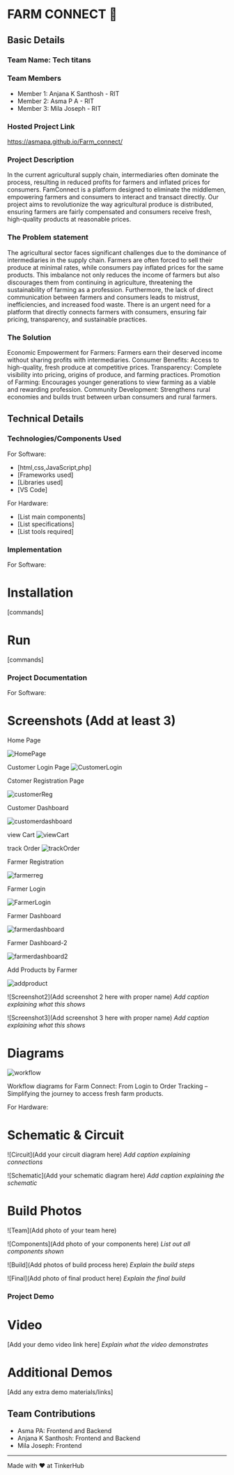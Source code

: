 # FARM CONNECT 🎯


## Basic Details
### Team Name: Tech titans


### Team Members
- Member 1: Anjana K Santhosh - RIT
- Member 2: Asma P A - RIT
- Member 3: Mila Joseph - RIT

### Hosted Project Link
https://asmapa.github.io/Farm_connect/

### Project Description
In the current agricultural supply chain, intermediaries often dominate the process, resulting in reduced profits for farmers and inflated prices for consumers. FamConnect is a platform designed to eliminate the middlemen, empowering farmers and consumers to interact and transact directly. Our project aims to revolutionize the way agricultural produce is distributed, ensuring farmers are fairly compensated and consumers receive fresh, high-quality products at reasonable prices.

### The Problem statement
The agricultural sector faces significant challenges due to the dominance of intermediaries in the supply chain. Farmers are often forced to sell their produce at minimal rates, while consumers pay inflated prices for the same products. This imbalance not only reduces the income of farmers but also discourages them from continuing in agriculture, threatening the sustainability of farming as a profession. Furthermore, the lack of direct communication between farmers and consumers leads to mistrust, inefficiencies, and increased food waste. There is an urgent need for a platform that directly connects farmers with consumers, ensuring fair pricing, transparency, and sustainable practices.

### The Solution
Economic Empowerment for Farmers: Farmers earn their deserved income without sharing profits with intermediaries.
Consumer Benefits: Access to high-quality, fresh produce at competitive prices.
Transparency: Complete visibility into pricing, origins of produce, and farming practices.
Promotion of Farming: Encourages younger generations to view farming as a viable and rewarding profession.
Community Development: Strengthens rural economies and builds trust between urban consumers and rural farmers.


## Technical Details
### Technologies/Components Used
For Software:
- [html,css,JavaScript,php]
- [Frameworks used]
- [Libraries used]
- [VS Code]

For Hardware:
- [List main components]
- [List specifications]
- [List tools required]

### Implementation
For Software:
# Installation
[commands]

# Run
[commands]

### Project Documentation
For Software:

# Screenshots (Add at least 3)
Home Page

![HomePage](https://github.com/user-attachments/assets/0dd855b5-d80d-4233-86f9-29c6ba548601)

Customer Login Page
![CustomerLogin](https://github.com/user-attachments/assets/69c4ed7c-32ba-41a4-a802-6d1034ae691e)

Cstomer Registration Page

![customerReg](https://github.com/user-attachments/assets/8034f27d-8d4f-4a9f-a2fa-a3e3e5cde386)

Customer Dashboard

![customerdashboard](https://github.com/user-attachments/assets/cfbba7f8-4337-4659-9ef7-9c7e9040eaa7)

view Cart
![viewCart](https://github.com/user-attachments/assets/f2c2a0f5-9ef9-41b0-8e53-50f348bd9171)

track Order
![trackOrder](https://github.com/user-attachments/assets/6d4f3eeb-0f93-4cba-aafd-0792b957503a)

Farmer Registration

![farmerreg](https://github.com/user-attachments/assets/fdb6517b-df7e-42ea-82f8-d5f1bd518ce0)

Farmer Login

![FarmerLogin](https://github.com/user-attachments/assets/9361131d-f82e-4160-a7ad-8da68f532f13)

Farmer Dashboard

![farmerdashboard](https://github.com/user-attachments/assets/82aa32de-e742-48e7-af26-1f24c250813e)

Farmer Dashboard-2

![farmerdashboard2](https://github.com/user-attachments/assets/514dc79d-8328-4592-8a6a-483335f87b53)

Add Products by Farmer

![addproduct](https://github.com/user-attachments/assets/0b699095-5901-467b-a512-0febc955b079)







![Screenshot2](Add screenshot 2 here with proper name)
*Add caption explaining what this shows*

![Screenshot3](Add screenshot 3 here with proper name)
*Add caption explaining what this shows*

# Diagrams
![workflow](https://github.com/user-attachments/assets/8283c7db-a26d-4058-a27b-17e1f31b5dc5)

Workflow diagrams for Farm Connect: From Login to Order Tracking – Simplifying the journey to access fresh farm products.

For Hardware:

# Schematic & Circuit
![Circuit](Add your circuit diagram here)
*Add caption explaining connections*

![Schematic](Add your schematic diagram here)
*Add caption explaining the schematic*

# Build Photos
![Team](Add photo of your team here)


![Components](Add photo of your components here)
*List out all components shown*

![Build](Add photos of build process here)
*Explain the build steps*

![Final](Add photo of final product here)
*Explain the final build*

### Project Demo
# Video
[Add your demo video link here]
*Explain what the video demonstrates*

# Additional Demos
[Add any extra demo materials/links]

## Team Contributions
- Asma PA: Frontend and Backend
- Anjana K Santhosh: Frontend and Backend
- Mila Joseph: Frontend

---
Made with ❤️ at TinkerHub

